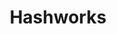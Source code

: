 ---
title: Hashworks
description: Conceptualization, Logo design
categories: BRANDING
layout: portfolio_detail
background-class: portBgImg
background-image: "/assets/img/blog/1_1.png"
banner__logo: "/assets/img/portfolio/HW_01.png"
porject_title: Hashworks
porject_subtitle: Conceptualization, Logo design
porject_apple_imglink: ""
porject_android_imglink: ""
project_detail: Hashworks as a brand, focusses on technology and accelerate IT strategies to differentiate and succeed. The logo had to portray some of the key values, work culture and the vibrant minds of the people. Also keeping in mind the company’s aspiration to make software driven businesses to respond for change and disruption by redefining the way they design, build & use software.
whatWeDoList:
- Conceptualization
- Logo design
- 
img: "/assets/img/portfolio/Hashworks-Logo.svg"
imgContent:  A modern, clean identity which portrays the core concepts of the company.
slide_images:
- "/assets/img/portfolio/HW-03.png"
- "/assets/img/portfolio/HW-04.png"
- "/assets/img/portfolio/HW-05.png"

variation_img1: "/assets/img/portfolio/card 1.1.svg"
variation_img2: "/assets/img/portfolio/card 1.2.svg"
variation_img3: "/assets/img/portfolio/card 1.3.svg"
variation_img4: "/assets/img/portfolio/HW-06.jpg"
variation_img5: "/assets/img/portfolio/HW_06.jpg"
---
